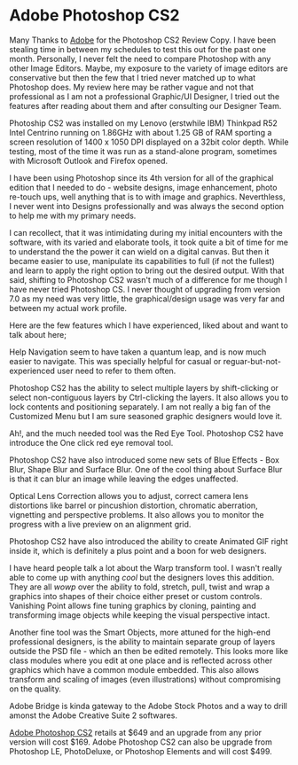 # Adobe Photoshop CS2

Many Thanks to [Adobe](http://www.adobe.com/) for the Photoshop CS2 Review Copy. I have been stealing time in between my schedules to test this out for the past one month. Personally, I never felt the need to compare Photoshop with any other Image Editors. Maybe, my exposure to the variety of image editors are conservative but then the few that I tried never matched up to what Photoshop does. My review here may be rather vague and not that professional as I am not a professional Graphic/UI Designer, I tried out the features after reading about them and after consulting our Designer Team.

Photoship CS2 was installed on my Lenovo (erstwhile IBM) Thinkpad R52 Intel Centrino running on 1.86GHz with about 1.25 GB of RAM sporting a screen resolution of 1400 x 1050 DPI displayed on a 32bit color depth. While testing, most of the time it was run as a stand-alone program, sometimes with Microsoft Outlook and Firefox opened.

I have been using Photoshop since its 4th version for all of the graphical edition that I needed to do - website designs, image enhancement, photo re-touch ups, well anything that is to with image and graphics. Neverthless, I never went into Designs professionally and was always the second option to help me with my primary needs.

I can recollect, that it was intimidating during my initial encounters with the software, with its varied and elaborate tools, it took quite a bit of time for me to understand the the power it can wield on a digital canvas. But then it became easier to use, manipulate its capabilities to full (if not the fullest) and learn to apply the right option to bring out the desired output. With that said, shifting to Photoshop CS2 wasn't much of a difference for me though I have never tried Photoshop CS. I never thought of upgrading from version 7.0 as my need was very little, the graphical/design usage was very far and between my actual work profile.

Here are the few features which I have experienced, liked about and want to talk about here;

Help Navigation seem to have taken a quantum leap, and is now much easier to navigate. This was specially helpful for casual or reguar-but-not-experienced user need to refer to them often.

Photoshop CS2 has the ability to select multiple layers by shift-clicking or select non-contiguous layers by Ctrl-clicking the layers. It also allows you to lock contents and positioning separately. I am not really a big fan of the Customized Menu but I am sure seasoned graphic designers would love it.

Ah!, and the much needed tool was the Red Eye Tool. Photoshop CS2 have introduce the  One click red eye removal tool.

Photoshop CS2 have also introduced some new sets of Blue Effects - Box Blur, Shape Blur and Surface Blur. One of the cool thing about Surface Blur is that it can blur an image while leaving the edges unaffected.

Optical Lens Correction allows you to adjust, correct camera lens distortions like barrel or pincushion distortion, chromatic aberration, vignetting and perspective problems. It also allows you to monitor the progress with a live preview on an alignment grid.

Photoshop CS2 have also introduced the ability to create Animated GIF right inside it, which is definitely a plus point and a boon for web designers.

I have heard people talk a lot about the Warp transform tool. I wasn't really able to come up with anything _cool_ but the designers loves this addition. They are all _wowp_ over the ability to fold, stretch, pull, twist and wrap a graphics into shapes of their choice either preset or custom controls. Vanishing Point allows fine tuning graphics by cloning, painting and transforming image objects while keeping the visual perspective intact.

Another fine tool was the Smart Objects, more attuned for the high-end professional designers, is the ability to maintain separate group of layers outside the PSD file - which an then be edited remotely. This looks more like class modules where you edit at one place and is reflected across other graphics which have a common module embedded. This also allows transform and scaling of images (even illustrations) without compromising on the quality.

Adobe Bridge is kinda gateway to the Adobe Stock Photos and a way to drill amonst the Adobe Creative Suite 2 softwares.

[Adobe Photoshop CS2](http://www.adobe.com/products/photoshop/) retails at $649 and an upgrade from any prior version will cost $169. Adobe Photoshop CS2 can also be upgrade from Photoshop LE, PhotoDeluxe, or Photoshop Elements and will cost $499.